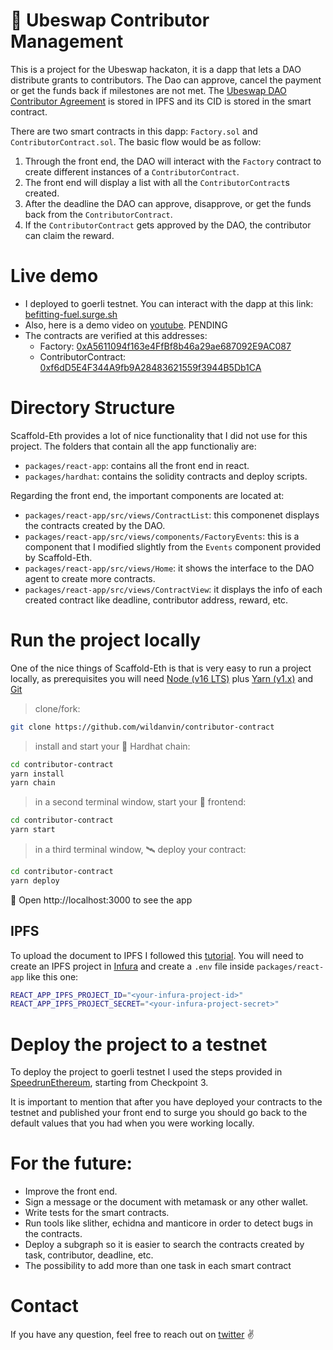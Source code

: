 # 🤝 Ubeswap Contributor Management

This is a project for the Ubeswap hackaton, it is a dapp that lets a DAO distribute grants to contributors. The Dao can approve, cancel the payment or get the funds back if milestones are not met. The [Ubeswap DAO Contributor Agreement](https://docs.google.com/document/d/101BINrXZhpJU148X-zO9kl7JDqHHZqBmddjm9ByohxQ/edit?usp=sharing) is stored in IPFS and its CID is stored in the smart contract.

There are two smart contracts in this dapp: `Factory.sol` and `ContributorContract.sol`. The basic flow would be as follow:

1. Through the front end, the DAO will interact with the `Factory` contract to create different instances of a `ContributorContract`.
2. The front end will display a list with all the `ContributorContract`s created.
3. After the deadline the DAO can approve, disapprove, or get the funds back from the `ContributorContract`.
4. If the `ContributorContract` gets approved by the DAO, the contributor can claim the reward.

# Live demo

- I deployed to goerli testnet. You can interact with the dapp at this link: [befitting-fuel.surge.sh](https://befitting-fuel.surge.sh/)
- Also, here is a demo video on [youtube](). PENDING
- The contracts are verified at this addresses:
  - Factory: [0xA5611094f163e4FfBf8b46a29ae687092E9AC087](https://goerli.etherscan.io/address/0xA5611094f163e4FfBf8b46a29ae687092E9AC087#code)
  - ContributorContract: [0xf6dD5E4F344A9fb9A28483621559f3944B5Db1CA](https://goerli.etherscan.io/address/0xf6dD5E4F344A9fb9A28483621559f3944B5Db1CA#code)

# Directory Structure

Scaffold-Eth provides a lot of nice functionality that I did not use for this project. The folders that contain all the app functionaliy are:

- `packages/react-app`: contains all the front end in react.
- `packages/hardhat`: contains the solidity contracts and deploy scripts.

Regarding the front end, the important components are located at:

- `packages/react-app/src/views/ContractList`: this componenet displays the contracts created by the DAO.
- `packages/react-app/src/views/components/FactoryEvents`: this is a component that I modified slightly from the `Events` component provided by Scaffold-Eth.
- `packages/react-app/src/views/Home`: it shows the interface to the DAO agent to create more contracts.
- `packages/react-app/src/views/ContractView`: it displays the info of each created contract like deadline, contributor address, reward, etc.

# Run the project locally

One of the nice things of Scaffold-Eth is that is very easy to run a project locally, as prerequisites you will need [Node (v16 LTS)](https://nodejs.org/en/download/) plus [Yarn (v1.x)](https://classic.yarnpkg.com/en/docs/install/) and [Git](https://git-scm.com/downloads)

> clone/fork:

```bash
git clone https://github.com/wildanvin/contributor-contract
```

> install and start your 👷‍ Hardhat chain:

```bash
cd contributor-contract
yarn install
yarn chain
```

> in a second terminal window, start your 📱 frontend:

```bash
cd contributor-contract
yarn start
```

> in a third terminal window, 🛰 deploy your contract:

```bash
cd contributor-contract
yarn deploy
```

📱 Open http://localhost:3000 to see the app

## IPFS

To upload the document to IPFS I followed this [tutorial](https://dev.to/edge-and-node/uploading-files-to-ipfs-from-a-web-application-50a). You will need to create an IPFS project in [Infura](https://www.infura.io/) and create a `.env` file inside `packages/react-app` like this one:

```bash
REACT_APP_IPFS_PROJECT_ID="<your-infura-project-id>"
REACT_APP_IPFS_PROJECT_SECRET="<your-infura-project-secret>"
```

# Deploy the project to a testnet

To deploy the project to goerli testnet I used the steps provided in [SpeedrunEthereum](https://speedrunethereum.com/challenge/simple-nft-example), starting from Checkpoint 3.

It is important to mention that after you have deployed your contracts to the testnet and published your front end to surge you should go back to the default values that you had when you were working locally.

# For the future:

- Improve the front end.
- Sign a message or the document with metamask or any other wallet.
- Write tests for the smart contracts.
- Run tools like slither, echidna and manticore in order to detect bugs in the contracts.
- Deploy a subgraph so it is easier to search the contracts created by task, contributor, deadline, etc.
- The possibility to add more than one task in each smart contract

# Contact

If you have any question, feel free to reach out on [twitter](https://twitter.com/wildanvin) ✌️
